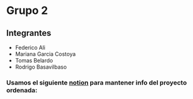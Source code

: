 # Grupo 2 
## Integrantes
+ Federico Ali
+ Mariana Garcia Costoya
+ Tomas Belardo
+ Rodrigo Basavilbaso

### Usamos el siguiente [notion](https://sunny-tumbleweed-79d.notion.site/Trabajo-Integrador-5bcc3261f92646bea07721a4aee4d874) para mantener info del proyecto ordenada:
